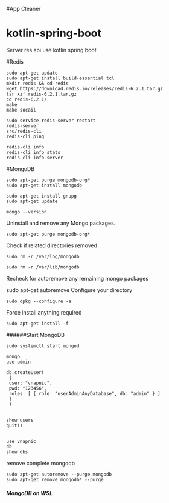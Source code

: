 #App Cleaner

# kotlin-spring-boot
Server res api use kotlin spring boot

#Redis
```
sudo apt-get update
sudo apt-get install build-essential tcl
mkdir redis && cd redis
wget https://download.redis.io/releases/redis-6.2.1.tar.gz
tar xzf redis-6.2.1.tar.gz
cd redis-6.2.1/
make
make socail

sudo service redis-server restart
redis-server
src/redis-cli
redis-cli ping

redis-cli info
redis-cli info stats
redis-cli info server
```

#MongoDB

```
sudo apt-get purge mongodb-org*
sudo apt-get install mongodb

sudo apt-get install gnupg
sudo apt-get update

mongo --version
```

Uninstall and remove any Mongo packages.

```sudo apt-get purge mongodb-org*```

Check if related directories removed

```sudo rm -r /var/log/mongodb```

```sudo rm -r /var/lib/mongodb```

Recheck for autoremove any remaining mongo packages

sudo apt-get autoremove
Configure your directory

```sudo dpkg --configure -a```

Force install anything required

```sudo apt-get install -f```

######Start MongoDB
```
sudo systemctl start mongod
```

```
mongo
use admin

db.createUser(
 {
 user: "vnapnic",
 pwd: "123456",
 roles: [ { role: "userAdminAnyDatabase", db: "admin" } ]
 }
 )


show users
quit()


use vnapnic
db
show dbs
```

remove complete mongodb

``` 
sudo apt-get autoremove --purge mongodb
sudo apt-get remove mongodb* --purge 

```

##### MongoDB on WSL


